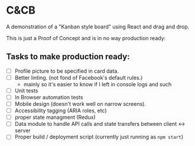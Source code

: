 # C&CB

A demonstration of a "Kanban style board" using React and drag and drop.

This is just a Proof of Concept and is in no way production ready:

## Tasks to make production ready:
- [ ] Profile picture to be specified in card data.
- [ ] Better linting. (not fond of Facebook's default rules.)
  - mainly so it's easier to know if I left in console logs and such
- [ ] Unit tests
- [ ] In Browser automation tests
- [ ] Mobile design (doesn't work well on narrow screens).
- [ ] Accessibility tagging (ARIA roles, etc)
- [ ] proper state managment (Redux)
- [ ] Data module to handle API calls and state transfers between client <-> server
- [ ] Proper build / deployment script (currently just running as `npm start`)
